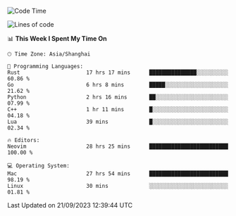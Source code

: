 <!--START_SECTION:waka-->
![Code Time](http://img.shields.io/badge/Code%20Time-1%2C612%20hrs%2058%20mins-blue)

![Lines of code](https://img.shields.io/badge/From%20Hello%20World%20I%27ve%20Written-286.1%20thousand%20lines%20of%20code-blue)

📊 **This Week I Spent My Time On** 

```text
🕑︎ Time Zone: Asia/Shanghai

💬 Programming Languages: 
Rust                     17 hrs 17 mins      ███████████████░░░░░░░░░░   60.86 % 
Go                       6 hrs 8 mins        █████░░░░░░░░░░░░░░░░░░░░   21.62 % 
Python                   2 hrs 16 mins       ██░░░░░░░░░░░░░░░░░░░░░░░   07.99 % 
C++                      1 hr 11 mins        █░░░░░░░░░░░░░░░░░░░░░░░░   04.18 % 
Lua                      39 mins             █░░░░░░░░░░░░░░░░░░░░░░░░   02.34 % 

🔥 Editors: 
Neovim                   28 hrs 25 mins      █████████████████████████   100.00 % 

💻 Operating System: 
Mac                      27 hrs 54 mins      █████████████████████████   98.19 % 
Linux                    30 mins             ░░░░░░░░░░░░░░░░░░░░░░░░░   01.81 % 
```


 Last Updated on 21/09/2023 12:39:44 UTC
<!--END_SECTION:waka-->
